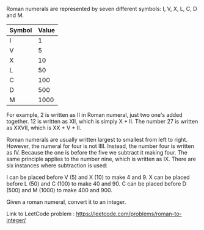 Roman numerals are represented by seven different symbols: I, V, X, L, C, D and M.

| Symbol      | Value       |
| ----------- | ----------- |
| I  | 1 |
| V | 5 |
| X | 10 |
| L | 50 |
| C | 100 |
| D | 500 | 
| M | 1000 |


For example, 2 is written as II in Roman numeral, just two one's added together. 12 is written as XII, which is simply X + II. The number 27 is written as XXVII, which is XX + V + II.

Roman numerals are usually written largest to smallest from left to right. However, the numeral for four is not IIII. Instead, the number four is written as IV. Because the one is before the five we subtract it making four. The same principle applies to the number nine, which is written as IX. There are six instances where subtraction is used:

I can be placed before V (5) and X (10) to make 4 and 9. 
X can be placed before L (50) and C (100) to make 40 and 90. 
C can be placed before D (500) and M (1000) to make 400 and 900.

Given a roman numeral, convert it to an integer.

Link to LeetCode problem : https://leetcode.com/problems/roman-to-integer/
